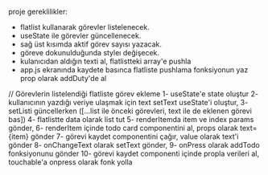 proje gereklilikler:  

- flatlist kullanarak görevler listelenecek.
- useState ile görevler güncellenecek. 
- sağ üst kısımda aktif görev sayısı yazacak. 
- göreve dokunulduğunda styleı değişecek. 
- kulanıcıdan aldığın texti al, flatlistteki array'e pushla
- app.js ekranında kaydete basınca flatliste pushlama fonksiyonun yaz prop olarak addDuty'de al



// Görevlerin listelendiği flatliste görev ekleme
1- useState'e state oluştur
2- kullanıcının yazdığı veriye ulaşmak için text setText useState'i oluştur,
3- setListi güncellerken ([...list ile önceki görevleri, text ile de eklenen görevi bas])
4- flatlistte data olarak list tut
5- renderItemda item ve index params gönder, 
6- renderItem içinde todo card componentini al, props olarak text={item} gönder
7- görevi kaydet componentini çağır, value olarak text'i gönder 
8- onChangeText olarak setText gönder,
9- onPress olarak addTodo fonksiyonunu gönder
10- görevi kaydet componenti içinde propla verileri al, touchable'a onpress olarak fonk yolla 